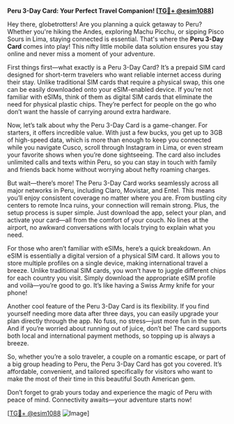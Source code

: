 **Peru 3-Day Card: Your Perfect Travel Companion! [[TG💪+ @esim1088](https://t.me/s/esim1088)]**

Hey there, globetrotters! Are you planning a quick getaway to Peru? Whether you're hiking the Andes, exploring Machu Picchu, or sipping Pisco Sours in Lima, staying connected is essential. That's where the **Peru 3-Day Card** comes into play! This nifty little mobile data solution ensures you stay online and never miss a moment of your adventure.

First things first—what exactly is a Peru 3-Day Card? It’s a prepaid SIM card designed for short-term travelers who want reliable internet access during their stay. Unlike traditional SIM cards that require a physical swap, this one can be easily downloaded onto your eSIM-enabled device. If you’re not familiar with eSIMs, think of them as digital SIM cards that eliminate the need for physical plastic chips. They’re perfect for people on the go who don’t want the hassle of carrying around extra hardware.

Now, let’s talk about why the Peru 3-Day Card is a game-changer. For starters, it offers incredible value. With just a few bucks, you get up to 3GB of high-speed data, which is more than enough to keep you connected while you navigate Cusco, scroll through Instagram in Lima, or even stream your favorite shows when you’re done sightseeing. The card also includes unlimited calls and texts within Peru, so you can stay in touch with family and friends back home without worrying about hefty roaming charges.

But wait—there’s more! The Peru 3-Day Card works seamlessly across all major networks in Peru, including Claro, Movistar, and Entel. This means you’ll enjoy consistent coverage no matter where you are. From bustling city centers to remote Inca ruins, your connection will remain strong. Plus, the setup process is super simple. Just download the app, select your plan, and activate your card—all from the comfort of your couch. No lines at the airport, no awkward conversations with locals trying to explain what you need.

For those who aren’t familiar with eSIMs, here’s a quick breakdown. An eSIM is essentially a digital version of a physical SIM card. It allows you to store multiple profiles on a single device, making international travel a breeze. Unlike traditional SIM cards, you won’t have to juggle different chips for each country you visit. Simply download the appropriate eSIM profile and voilà—you’re good to go. It’s like having a Swiss Army knife for your phone!

Another cool feature of the Peru 3-Day Card is its flexibility. If you find yourself needing more data after three days, you can easily upgrade your plan directly through the app. No fuss, no stress—just more fun in the sun. And if you’re worried about running out of juice, don’t be! The card supports both local and international payment methods, so topping up is always a breeze.

So, whether you’re a solo traveler, a couple on a romantic escape, or part of a big group heading to Peru, the Peru 3-Day Card has got you covered. It’s affordable, convenient, and tailored specifically for visitors who want to make the most of their time in this beautiful South American gem.

Don’t forget to grab yours today and experience the magic of Peru with peace of mind. Connectivity awaits—your adventure starts now!

[[TG💪+ @esim1088](https://t.me/s/esim1088) ![Image](https://i.postimg.cc/Y0z9fWf4/image.png)]